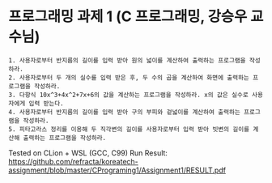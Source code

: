 프로그래밍 과제 1 (C 프로그래밍, 강승우 교수님)
=============
```
1. 사용자로부터 반지름의 길이를 입력 받아 원의 넓이를 계산하여 출력하는 프로그램을 작성하라.
2. 사용자로부터 두 개의 실수를 입력 받은 후, 두 수의 곱을 계산하여 화면에 출력하는 프로그램을 작성하라.
3. 다항식 10x^3+4x^2+7x+6의 값을 계산하는 프로그램을 작성하라. x의 값은 실수로 사용자에게 입력 받는다.
4. 사용자로부터 반지름의 길이를 입력 받아 구의 부피와 겉넓이를 계산하여 출력하는 프로그램을 작성하라.
5. 피타고라스 정리를 이용해 두 직각변의 길이를 사용자로부터 입력 받아 빗변의 길이를 계산해 출력하는 프로그램을 작성하라.
```
Tested on CLion + WSL (GCC, C99)
Run Result: https://github.com/refracta/koreatech-assignment/blob/master/CPrograming1/Assignment1/RESULT.pdf
